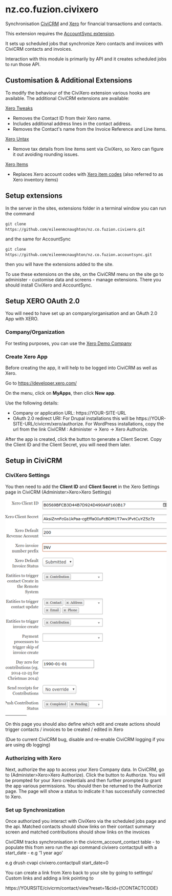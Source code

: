 # nz.co.fuzion.civixero

Synchronisation [CiviCRM](https://civicrm.org) and [Xero](https://xero.com) for financial transactions and contacts.

This extension requires the [AccountSync extension](https://github.com/eileenmcnaughton/nz.co.fuzion.accountsync).

It sets up scheduled jobs that synchronize Xero contacts and invoices with CiviCRM contacts and invoices.

Interaction with this module is primarily by API and it creates scheduled jobs to run those API.

## Customisation &amp; Additional Extensions

To modify the behaviour of the CiviXero extension various hooks are available. The additional CiviCRM extensions are available:

[Xero Tweaks](https://github.com/agileware/au.com.agileware.xerotweaks)
- Removes the Contact ID from their Xero name.
- Includes additional address lines in the contact address.
- Removes the Contact's name from the Invoice Reference and Line items.

[Xero Untax](https://github.com/agileware/au.com.agileware.xerountax)
- Remove tax details from line items sent via CiviXero, so Xero can figure it out avoiding rounding issues.

[Xero Items](https://github.com/agileware/au.com.agileware.xeroitems)
- Replaces Xero account codes with [Xero item codes](https://help.xero.com/nz/Inventory) (also referred to as Xero inventory items)

## Setup extensions

In the server in the sites, extensions folder in a terminal window you can run the command

`git clone https://github.com/eileenmcnaughton/nz.co.fuzion.civixero.git`

and the same for AccountSync

`git clone https://github.com/eileenmcnaughton/nz.co.fuzion.accountsync.git`

then you will have the extensions added to the site.

To use these extensions on the site, on the CiviCRM menu on the site go to administer - customise data and screens - manage extensions. There you should install CiviXero and AccountSync.

## Setup XERO OAuth 2.0

You will need to have set up an company/organisation and an OAuth 2.0 App with XERO.

### Company/Organization
For testing purposes, you can use the [Xero Demo Company](https://central.xero.com/s/article/Use-the-demo-company)

### Create Xero App
Before creating the app, it will help to be logged into CiviCRM as well as Xero.

Go to https://developer.xero.com/

On the menu, click on __MyApps__, then click __New app__.

Use the following details:
- Company or application URL: https://YOUR-SITE-URL
- OAuth 2.0 redirect URI: For Drupal installations this will be
  https://YOUR-SITE-URL/civicrm/xero/authorize.
  For WordPress installations, copy the url from the link CiviCRM : Administer -> Xero -> Xero Authorize.  

After the app is created, click the button to generate a Client Secret.
Copy the Client ID and the Client Secret, you will need them later.


## Setup in CiviCRM

### CiviXero Settings
You then need to add the __Client ID__ and __Client Secret__ in the Xero Settings page in CiviCRM (Administer>Xero>Xero Settings)

![Xero Settings](docs/images/xero_settings.png)

On this page you should also define which edit and create actions should trigger contacts / invoices to be created / edited in Xero

(Due to current CiviCRM bug, disable and re-enable CiviCRM logging if you are using db logging)

### Authorizing with Xero
Next, authorize the app to access your Xero Company data. In CiviCRM, go to (Administer>Xero>Xero Authorize).
Click the button to Authorize. You will be prompted for your Xero credentials and then further prompted to grant the app various permissions.
You should then be returned to the Authorize page. The page will show a status to indicate it has successfully connected to Xero.


### Set up Synchronization
Once authorized you interact with CiviXero via the scheduled jobs page and the api. Matched contacts should show links on their contact summary screen and matched contributions should show links on the invoices


CiviCRM tracks synchronisation in the civicrm_account_contact table - to populate this from xero run the api command civixero contactpull with a start_date - e.g '1 year ago'

e.g
drush cvapi civixero.contactpull start_date=0



  You can create a link from Xero back to your site by going to settings/ Custom links and adding a link pointing to

  https://YOURSITE/civicrm/contact/view?reset=1&cid={!CONTACTCODE}
